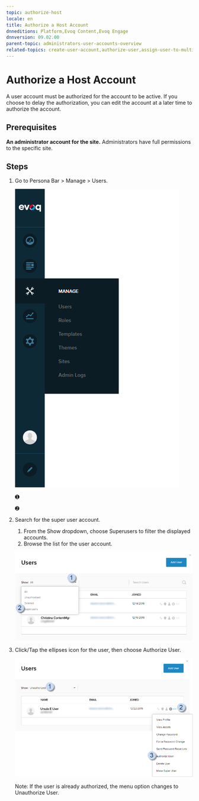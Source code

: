 ```yaml
---
topic: authorize-host
locale: en
title: Authorize a Host Account
dnneditions: Platform,Evoq Content,Evoq Engage
dnnversion: 09.02.00
parent-topic: administrators-user-accounts-overview
related-topics: create-user-account,authorize-user,assign-user-to-multiple-roles,remove-user-from-multiple-roles,edit-user,manage-user-password,delete-user,delete-all-unauthorized-users,restore-deleted-user-account,purge-user-account,restore-multiple-deleted-users,purge-multiple-deleted-users,create-host-account,promote-user-to-host,demote-from-host,manage-host-password,delete-host,delete-all-unauthorized-hosts,restore-deleted-host-account,purge-host-account
---
```


# Authorize a Host Account

A user account must be authorized for the account to be active. If you choose to delay the authorization, you can edit the account at a later time to authorize the account.

## Prerequisites

**An administrator account for the site.** Administrators have full permissions to the specific site.

## Steps

1.  Go to Persona Bar \> Manage \> Users.
    
    ![Persona Bar > Manage > Users](img/scr-pbar-host-Manage-E91.png)
    
    ➊
    
    ➋
    
2.  Search for the super user account.
    
    1.  From the Show dropdown, choose Superusers to filter the displayed accounts.
    2.  Browse the list for the user account.
    
      
    
    ![User List > Show dropdown > Superusers](img/scr-UserListShowDropdown-SuperUser-E90.png)
    
      
    
3.  Click/Tap the ellipses icon for the user, then choose Authorize User.
    
      
    
    ![User List > Show: Superusers > find the user > ellipses icon >](img/scr-UserList-unauthellipsesmenu-AuthorizeUser-E90.png)
    
      
    
    Note: If the user is already authorized, the menu option changes to Unauthorize User.